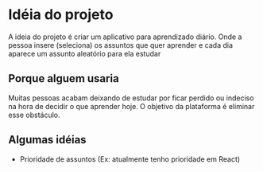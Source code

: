 # Idéia do projeto

A ideia do projeto é criar um aplicativo para aprendizado diário. Onde a pessoa insere (seleciona) os assuntos que quer aprender e cada dia aparece um assunto aleatório para ela estudar

## Porque alguem usaria

Muitas pessoas acabam deixando de estudar por ficar perdido ou indeciso na hora de decidir o que aprender hoje. O objetivo da plataforma é eliminar esse obstáculo.

## Algumas idéias

- Prioridade de assuntos (Ex: atualmente tenho prioridade em React)
